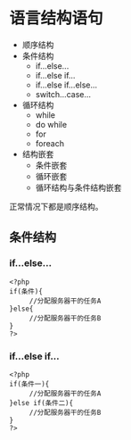 # 语言结构语句

- 顺序结构
- 条件结构
  - if...else...
  - if...else if...
  - if...else if...else...
  - switch...case...
- 循环结构
  - while
  - do while
  - for
  - foreach
- 结构嵌套
  - 条件嵌套
  - 循环嵌套
  - 循环结构与条件结构嵌套


正常情况下都是顺序结构。

## 条件结构

### if...else...

	<?php
	if(条件){
	     //分配服务器干的任务A
	}else{
	     //分配服务器干的任务B
	}
	?>

### if...else if...

	<?php
	if(条件一){
	     //分配服务器干的任务A
	}else if(条件二){
	     //分配服务器干的任务B
	}
	?>



